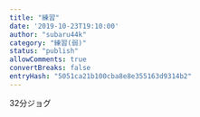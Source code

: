 ```yaml
---
title: "練習"
date: '2019-10-23T19:10:00'
author: "subaru44k"
category: "練習(弱)"
status: "publish"
allowComments: true
convertBreaks: false
entryHash: "5051ca21b100cba8e8e355163d9314b2"
---
```

32分ジョグ
